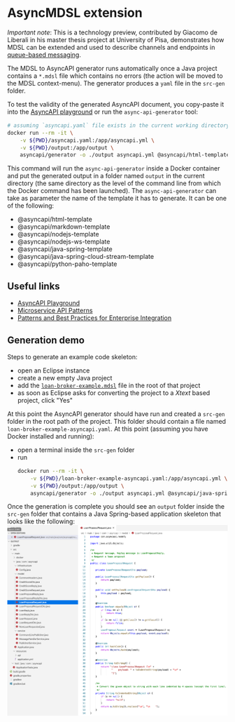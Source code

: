 # AsyncMDSL extension

*Important note*: This is a technology preview, contributed by Giacomo de Liberali in his master thesis project at University of Pisa, demonstrates how MDSL can be extended and used to describe channels and endpoints in [queue-based messaging](https://www.enterpriseintegrationpatterns.com/patterns/messaging/Introduction.html).

The MDSL to AsyncAPI generator runs automatically once a Java project contains  a `*.mdsl` file which contains no errors (the action will be moved to the MDSL context-menu). The generator produces a `yaml` file in the `src-gen` folder.

To test the validity of the generated AsyncAPI document, you copy-paste it into the [AsyncAPI playground](https://playground.asyncapi.io/) or run the `async-api-generator` tool:

```bash
# assuming `asyncapi.yaml` file exists in the current working directory
docker run --rm -it \
    -v ${PWD}/asyncapi.yaml:/app/asyncapi.yml \
    -v ${PWD}/output:/app/output \
    asyncapi/generator -o ./output asyncapi.yml @asyncapi/html-template --force-write
```
This command will run the `async-api-generator` inside a Docker container and put the generated output in a folder named `output` in the current directory (the same directory as the level of the command line from which the Docker command has been launched). The `async-api-generator` can take as parameter the name of the template it has to generate. It can be one of the following:

- @asyncapi/html-template
- @asyncapi/markdown-template
- @asyncapi/nodejs-template
- @asyncapi/nodejs-ws-template
- @asyncapi/java-spring-template
- @asyncapi/java-spring-cloud-stream-template
- @asyncapi/python-paho-template

## Useful links

- [AsyncAPI Playground](https://playground.asyncapi.io/)
- [Microservice API Patterns](https://microservice-api-patterns.org/)
- [Patterns and Best Practices for Enterprise Integration](https://www.enterpriseintegrationpatterns.com/)

## Generation demo
Steps to generate an example code skeleton:

- open an Eclipse instance
- create a new empty Java project
- add the [`loan-broker-example.mdsl`](loan-broker-example.mdsl) file in the root of that project
- as soon as Eclipse asks for converting the project to a *Xtext* based project, click "Yes"
    
At this point the AsyncAPI generator should have run and created a `src-gen` folder in the root path of the project. This folder should contain a file named `loan-broker-example-asyncapi.yaml`. At this point (assuming you have Docker installed and running):

- open a terminal inside the `src-gen` folder
- run
    ```bash
    docker run --rm -it \
        -v ${PWD}/loan-broker-example-asyncapi.yaml:/app/asyncapi.yml \
        -v ${PWD}/output:/app/output \
        asyncapi/generator -o ./output asyncapi.yml @asyncapi/java-spring-template --force-write
    ```
Once the generation is complete you should see an `output` folder inside the `src-gen` folder that contains a Java Spring-based application skeleton that looks like the following:
![loan-broker-example-java-spring](./loan-broker-example-java-spring.png)